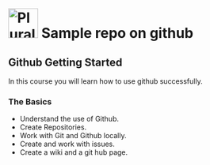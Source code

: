 # <a href='http://pluralsight.com'><img src='https://mansigaurpluralsight.blob.core.windows.net/files/pluralsight.png' height='60' alt='Pluralsight Logo' /></a> Sample repo on github

## Github Getting Started
In this course you will learn how to use github successfully.

### The Basics
- Understand the use of Github.
- Create Repositories.
- Work with Git and Github locally.
- Create and work with issues.
- Create a wiki and a git hub page.
